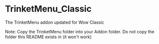 # TrinketMenu_Classic
The TrinketMenu addon updated for Wow Classic

Note: Copy the TrinketMenu folder into your Addon folder. Do not copy the folder this README exists in (it won't work)
